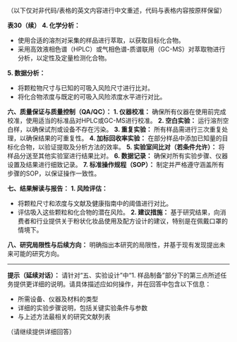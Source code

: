 （以下仅对非代码/表格的英文内容进行中文重述，代码与表格内容按原样保留）

**表30（续）**
**4. 化学分析：**
- 使用合适的溶剂对采集的样品进行萃取，以获取目标化合物。
- 采用高效液相色谱（HPLC）或气相色谱-质谱联用（GC-MS）对萃取物进行分析，以定性及定量检测化合物。

**5. 数据分析：**
- 将颗粒物尺寸与已知的可吸入风险尺寸进行比对。
- 将化合物浓度与既定的可吸入风险浓度水平进行对比。

**六、质量保证与质量控制（QA/QC）：**
**1. 仪器校准：** 确保所有仪器在使用前完成校准，使用适当的标准品对HPLC或GC-MS进行校准。
**2. 空白实验：** 运行溶剂空白样，以确保试剂或设备不存在污染。
**3. 重复实验：** 所有样品需进行三次重复处理，以确保结果的可重复性。
**4. 加标回收率实验：** 在部分样品中添加已知量的目标化合物，以验证提取及分析方法的效率。
**5. 实验室间比对（若条件允许）：** 将样品分送至其他实验室进行结果比对。
**6. 数据记录：** 确保对所有实验步骤、仪器设置及结果进行细致记录。
**7. 标准操作规程（SOP）：** 制定并严格遵守涵盖所有步骤的SOP，以保证操作一致性。

**七、结果解读与报告：**
**1. 风险评估：**
- 将颗粒尺寸和浓度与文献及健康指南中的阈值进行对比。
- 评估吸入这些颗粒和化合物的潜在风险。
**2. 建议措施：** 基于研究结果，向消费者和行业提供关于粉状化妆品使用及配方设计的建议，特别是在佩戴口罩的情境下。

**八、研究局限性与后续方向：**
明确指出本研究的局限性，并基于现有发现提出未来可能的研究方向。

---

**提示（延续对话）：**
请针对“五、实验设计”中“1. 样品制备”部分下的第三点所述任务提供更详细的说明。请具体描述应如何操作，并在回答中包含以下信息：
- 所需设备、仪器及材料的类型
- 详细的实验步骤说明，包括关键实验条件与参数
- 与上述方法最相关的研究文献列表

（请继续提供详细回答）
